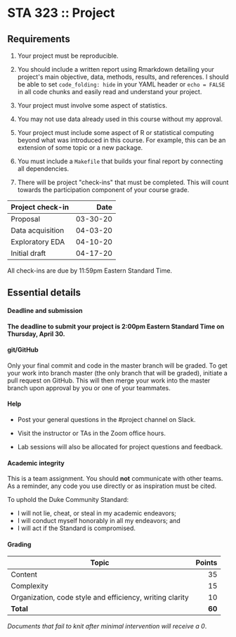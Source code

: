 # STA 323 :: Project

## Requirements

1. Your project must be reproducible.

2. You should include a written report using Rmarkdown detailing your 
   project's main objective, data, methods, results, and references. 
   I should be able to set `code_folding: hide` in your YAML header or 
   `echo = FALSE` in all code chunks and easily read and 
   understand your project.

3. Your project must involve some aspect of statistics.

4. You may not use data already used in this course without my approval.

5. Your project must include some aspect of R or statistical computing beyond 
   what was introduced in this course. For example, this can be an extension of 
   some topic or a new package.

6. You must include a `Makefile` that builds your final report by
   connecting all dependencies.

7. There will be project "check-ins" that must be completed. This will count
   towards the participation component of your course grade.

| **Project check-in** | **Date** |
|----------------------|---------:|
| Proposal             | 03-30-20 |
| Data acquisition     | 04-03-20 |
| Exploratory EDA      | 04-10-20 |
| Initial draft        | 04-17-20 |

All check-ins are due by 11:59pm Eastern Standard Time.

## Essential details

#### Deadline and submission

<b>The deadline to submit your project is 2:00pm Eastern Standard Time 
on Thursday, April 30.</b>

#### git/GitHub

Only your final commit and code in the master branch will be graded. 
To get your work into branch master (the only branch that will be graded), 
initiate a pull request on GitHub. This will then merge your work into the 
master branch upon approval by you or one of your teammates.

#### Help

- Post your general questions in the #project channel on Slack. 

- Visit the instructor or TAs in the Zoom office hours.

- Lab sessions will also be allocated for project questions and feedback.

#### Academic integrity

This is a team assignment. You should <b>not</b> communicate with other
teams. As a reminder, any code you use directly or as inspiration must be cited.

To uphold the Duke Community Standard:

- I will not lie, cheat, or steal in my academic endeavors;
- I will conduct myself honorably in all my endeavors; and
- I will act if the Standard is compromised.

#### Grading

| **Topic**                                                | **Points** |
|----------------------------------------------------------|-----------:|
| Content                                                  |         35 |
| Complexity                                               |         15 |
| Organization, code style and efficiency, writing clarity |         10 |
| **Total**                                                |     **60** |

*Documents that fail to knit after minimal intervention will receive a 0*.
